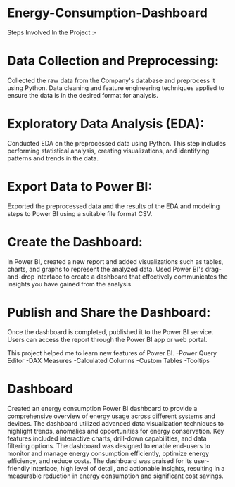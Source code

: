 # Energy-Consumption-Dashboard
Steps Involved In the Project :-

# Data Collection and Preprocessing: 
Collected the raw data from the Company's database and preprocess it using Python. Data cleaning and feature engineering techniques applied to ensure the data is in the desired format for analysis.

# Exploratory Data Analysis (EDA): 
Conducted EDA on the preprocessed data using Python. This step includes performing statistical analysis, creating visualizations, and identifying patterns and trends in the data.

# Export Data to Power BI: 
Exported the preprocessed data and the results of the EDA and modeling steps to Power BI using a suitable file format CSV.

# Create the Dashboard: 
In Power BI, created a new report and added visualizations such as tables, charts, and graphs to represent the analyzed data. Used Power BI's drag-and-drop interface to create a dashboard that effectively communicates the insights you have gained from the analysis.

# Publish and Share the Dashboard: 
Once the dashboard is completed, published it to the Power BI service. Users can access the report through the Power BI app or web portal.

This project helped me to learn new features of Power BI.
-Power Query Editor
-DAX Measures
-Calculated Columns
-Custom Tables
-Tooltips
# Dashboard
Created an energy consumption Power BI dashboard to provide a comprehensive overview of energy usage across different systems and devices. The dashboard utilized advanced data visualization techniques to highlight trends, anomalies and opportunities for energy conservation. Key features included interactive charts, drill-down capabilities, and data filtering options. The dashboard was designed to enable end-users to monitor and manage energy consumption efficiently, optimize energy efficiency, and reduce costs. The dashboard was praised for its user-friendly interface, high level of detail, and actionable insights, resulting in a measurable reduction in energy consumption and significant cost savings.


